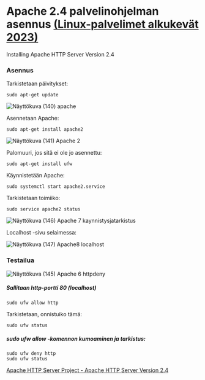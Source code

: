 # Apache 2.4 palvelinohjelman asennus [(Linux-palvelimet alkukevät 2023)](https://terokarvinen.com/2023/linux-palvelimet-2023-alkukevat/)

Installing Apache HTTP Server Version 2.4

### Asennus

Tarkistetaan päivitykset:  

    sudo apt-get update  
    
![Näyttökuva (140) apache](https://user-images.githubusercontent.com/118609353/215133885-125686e4-6c37-4763-9dcd-2e1db324db9f.png)

Asennetaan Apache:  

    sudo apt-get install apache2  
    
![Näyttökuva (141) Apache 2](https://user-images.githubusercontent.com/118609353/215134354-644f6649-a27b-4852-b7e8-943e9a810f98.png)

    
Palomuuri, jos sitä ei ole jo asennettu:  

    sudo apt-get install ufw
    
    
Käynnistetään Apache:  

    sudo systemctl start apache2.service
    
Tarkistetaan toimiiko:  

    sudo service apache2 status  
    
![Näyttökuva (146) Apache 7 kaynnistysjatarkistus](https://user-images.githubusercontent.com/118609353/215133585-83120211-8fe6-4f58-a64d-98405764505a.png)

    
Localhost -sivu selaimessa:  
    
    
    
![Näyttökuva (147) Apache8 localhost](https://user-images.githubusercontent.com/118609353/215133158-a5db380d-708f-440b-9131-dac91b14b6da.png)

    
    
### Testailua   

![Näyttökuva (145) Apache 6 httpdeny](https://user-images.githubusercontent.com/118609353/215134817-f9dfaa1f-82f5-4f0d-94aa-570018b01323.png)

##### Sallitaan http-portti 80 (localhost)

    sudo ufw allow http
    
Tarkistetaan, onnistuiko tämä:  

    sudo ufw status    
    
##### sudo ufw allow -komennon kumoaminen ja tarkistus:  

    sudo ufw deny http
    sudo ufw status

    
    
    
    
[Apache HTTP Server Project - Apache HTTP Server Version 2.4](https://httpd.apache.org/docs/2.4/)

    
    

